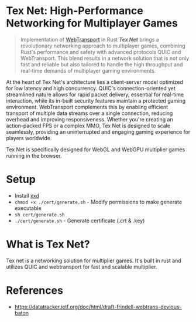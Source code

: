 # Tex Net: High-Performance Networking for Multiplayer Games

> Implementation of [WebTransport](https://developer.mozilla.org/en-US/docs/Web/API/WebTransport) in Rust
***Tex Net*** brings a revolutionary networking approach to multiplayer games, combining Rust's performance and safety with advanced protocols QUIC and WebTransport. This blend results in a network solution that is not only fast and reliable but also tailored to handle the high throughput and real-time demands of multiplayer gaming environments.

At the heart of Tex Net's architecture lies a client-server model optimized for low latency and high concurrency. QUIC's connection-oriented yet streamlined nature allows for rapid packet delivery, essential for real-time interaction, while its in-built security features maintain a protected gaming environment. WebTransport complements this by enabling efficient transport of multiple data streams over a single connection, reducing overhead and improving responsiveness. Whether you're creating an action-packed FPS or a complex MMO, Tex Net is designed to scale seamlessly, providing an uninterrupted and engaging gaming experience for players worldwide.

Tex Net is specifically designed for WebGL and WebGPU multiplier games running in the browser. 

# Setup

- Install [xxd](https://www.tutorialspoint.com/unix_commands/xxd.htm) 
- `chmod +x ./cert/generate.sh` - Modify permissions to make generate executable
- `sh cert/generate.sh`
- `./cert/generate.sh` - Generate certificate (.crt & .key)


# What is Tex Net?

Tex net is a networking solution for multiplier games. It's built in rust and utilizes QUIC and webtransport for fast and scalable multiplier.


# References

- https://datatracker.ietf.org/doc/html/draft-frindell-webtrans-devious-baton

